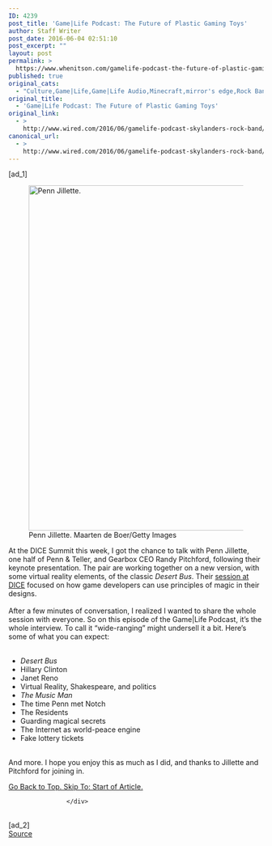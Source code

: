 ```yaml
---
ID: 4239
post_title: 'Game|Life Podcast: The Future of Plastic Gaming Toys'
author: Staff Writer
post_date: 2016-06-04 02:51:10
post_excerpt: ""
layout: post
permalink: >
  https://www.whenitson.com/gamelife-podcast-the-future-of-plastic-gaming-toys/
published: true
original_cats:
  - "Culture,Game|Life,Game|Life Audio,Minecraft,mirror's edge,Rock Band 4,Skylanders Imaginators"
original_title:
  - 'Game|Life Podcast: The Future of Plastic Gaming Toys'
original_link:
  - >
    http://www.wired.com/2016/06/gamelife-podcast-skylanders-rock-band/
canonical_url:
  - >
    http://www.wired.com/2016/06/gamelife-podcast-skylanders-rock-band/
---
```

 [ad_1]
<br><div id="start-of-content"><article class="content link-underline relative body-copy border-b pad-b-50" data-js="content" itemprop="articleBody" readability="27.029384756657"><figure attachment_1977663="" class="wp-caption landscape alignnone  relative" data-js="fader"><a href="https://www.wired.com/wp-content/uploads/2016/02/GettyImages-506601832.jpg"><img src="http://www.whenitson.com/wp-content/uploads/2016/05/1462584428_485_GameLife-Podcast-Our-Uncharted-4-Adventure-Journal.jpg" alt="Penn Jillette." width="1024" height="683" class="size-large wp-image-1977663"/></a><figcaption class="wp-caption-text link-underline">Penn Jillette. <span class="credit link-underline-sm"><span aria-hidden="true" class="ui ui ui-photo inline-block ui-credit relative opacity-5 marg-r-micro"/> Maarten de Boer/Getty Images</span></figcaption></figure>
At the DICE Summit this week, I got the chance to talk with Penn Jillette, one half of Penn &amp; Teller, and Gearbox CEO Randy Pitchford, following their keynote presentation. The pair are working together on a new version, with some virtual reality elements, of the classic <em>Desert Bus</em>. Their <a href="https://youtu.be/OMbU95WtZlY?t=34m30s" target="_blank">session at DICE</a> focused on how game developers can use principles of magic in their designs.<br/> <br/>After a few minutes of conversation, I realized I wanted to share the whole session with everyone. So on this episode of the Game|Life Podcast, it’s the whole interview. To call it “wide-ranging” might undersell it a bit. Here’s some of what you can expect:<br/> 
<ul><li><em>Desert Bus</em></li>
<li>Hillary Clinton</li>
<li>Janet Reno</li>
<li>Virtual Reality, Shakespeare, and politics</li>
<li><em>The Music Man</em></li>
<li>The time Penn met Notch</li>
<li>The Residents</li>
<li>Guarding magical secrets</li>
<li>The Internet as world-peace engine</li>
<li>Fake lottery tickets</li>
</ul><p> <br/>And more. I hope you enjoy this as much as I did, and thanks to Jillette and Pitchford for joining in.</p>
							<a class="visually-hidden skip-to-text-link focusable bg-white" href="#start-of-content">Go Back to Top. Skip To: Start of Article.</a>
						</article>


					</div>
<br>[ad_2]
<br><a href="http://www.wired.com/2016/06/gamelife-podcast-skylanders-rock-band/">Source </a>